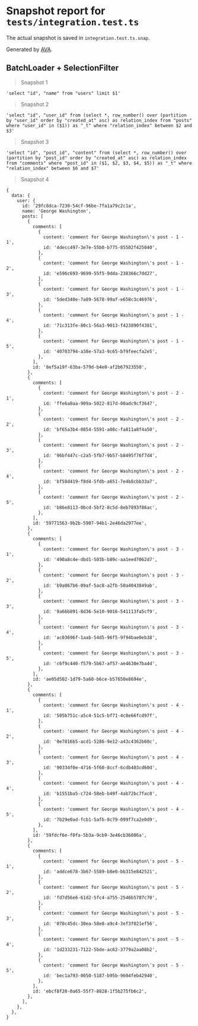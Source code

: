 # Snapshot report for `tests/integration.test.ts`

The actual snapshot is saved in `integration.test.ts.snap`.

Generated by [AVA](https://avajs.dev).

## BatchLoader + SelectionFilter

> Snapshot 1

    'select "id", "name" from "users" limit $1'

> Snapshot 2

    'select "id", "user_id" from (select *, row_number() over (partition by "user_id" order by "created_at" asc) as relation_index from "posts" where "user_id" in ($1)) as "_t" where "relation_index" between $2 and $3'

> Snapshot 3

    'select "id", "post_id", "content" from (select *, row_number() over (partition by "post_id" order by "created_at" asc) as relation_index from "comments" where "post_id" in ($1, $2, $3, $4, $5)) as "_t" where "relation_index" between $6 and $7'

> Snapshot 4

    {
      data: {
        user: {
          id: '29fc8dca-7230-54cf-96be-7fa1a79c2c1a',
          name: 'George Washington',
          posts: [
            {
              comments: [
                {
                  content: 'comment for George Washington\'s post - 1 - 1',
                  id: '4decc497-3e7e-55b0-b775-85502f425040',
                },
                {
                  content: 'comment for George Washington\'s post - 1 - 2',
                  id: 'e596c693-9699-55f5-9dda-238366c7dd27',
                },
                {
                  content: 'comment for George Washington\'s post - 1 - 3',
                  id: '5ded340e-7a89-5678-99af-e658c3c46976',
                },
                {
                  content: 'comment for George Washington\'s post - 1 - 4',
                  id: '71c313fe-80c1-56a3-9013-f423890f4381',
                },
                {
                  content: 'comment for George Washington\'s post - 1 - 5',
                  id: '40703794-a38e-57a3-9c65-bf9feecfa2e5',
                },
              ],
              id: '8ef5a19f-63ba-579d-b4e0-af2b67923550',
            },
            {
              comments: [
                {
                  content: 'comment for George Washington\'s post - 2 - 1',
                  id: 'ffe6a8aa-909a-5022-817d-00adc9cf3647',
                },
                {
                  content: 'comment for George Washington\'s post - 2 - 2',
                  id: 'bf65a3b4-0854-5591-a08c-fa811a8f4a50',
                },
                {
                  content: 'comment for George Washington\'s post - 2 - 3',
                  id: '96bf447c-c2a5-5fb7-9b57-b8495f76f7d4',
                },
                {
                  content: 'comment for George Washington\'s post - 2 - 4',
                  id: 'bf58d419-f8d4-5fdb-a651-7e4b8cbb33a7',
                },
                {
                  content: 'comment for George Washington\'s post - 2 - 5',
                  id: 'b86e8113-0bcd-5bf2-8c5d-8eb7893f86ac',
                },
              ],
              id: '59771563-9b2b-5907-94b1-2e46da2977ee',
            },
            {
              comments: [
                {
                  content: 'comment for George Washington\'s post - 3 - 1',
                  id: '490a8c4e-dbd1-503b-b89c-aa1eed7062d7',
                },
                {
                  content: 'comment for George Washington\'s post - 3 - 2',
                  id: 'b9a067b6-09af-5ac8-a2fb-50a4043849ab',
                },
                {
                  content: 'comment for George Washington\'s post - 3 - 3',
                  id: '9a66b891-8d36-5e10-9016-541113fa5cf9',
                },
                {
                  content: 'comment for George Washington\'s post - 3 - 4',
                  id: 'ac03696f-1aab-54d5-96f5-9f94bae0eb38',
                },
                {
                  content: 'comment for George Washington\'s post - 3 - 5',
                  id: 'c6f9c440-f579-5b67-af57-ae4630e7ba4d',
                },
              ],
              id: 'ae05d502-1d79-5a60-b6ce-b57650e8694e',
            },
            {
              comments: [
                {
                  content: 'comment for George Washington\'s post - 4 - 1',
                  id: '505b751c-a5c4-51c5-bf71-4c8e66fcd97f',
                },
                {
                  content: 'comment for George Washington\'s post - 4 - 2',
                  id: '0e7816b5-acd1-5286-9e12-a43c4362b60c',
                },
                {
                  content: 'comment for George Washington\'s post - 4 - 3',
                  id: '90334f0e-4716-5f60-8ccf-6cdb403cd60d',
                },
                {
                  content: 'comment for George Washington\'s post - 4 - 4',
                  id: 'b1551ba5-c724-58eb-b49f-4ab72bc7fac8',
                },
                {
                  content: 'comment for George Washington\'s post - 4 - 5',
                  id: '7b29e0ad-fcb1-5afb-8c79-099f7ca2e0d9',
                },
              ],
              id: '59fdcf6e-f0fa-5b3a-9cb9-3e46cb36086a',
            },
            {
              comments: [
                {
                  content: 'comment for George Washington\'s post - 5 - 1',
                  id: 'addce678-3b67-5589-b8e0-bb315e842521',
                },
                {
                  content: 'comment for George Washington\'s post - 5 - 2',
                  id: 'fd7d56e6-61d2-5fc4-a755-2546b5787c70',
                },
                {
                  content: 'comment for George Washington\'s post - 5 - 3',
                  id: '070c45dc-30ea-58e8-a9c4-3ef3f021ef56',
                },
                {
                  content: 'comment for George Washington\'s post - 5 - 4',
                  id: '1d233231-7122-5bde-ac62-3779a2aa08b2',
                },
                {
                  content: 'comment for George Washington\'s post - 5 - 5',
                  id: 'bec1a793-0050-5187-b95b-9604feb42940',
                },
              ],
              id: 'ebcf8f20-0a65-55f7-8828-1f5b275fb6c2',
            },
          ],
        },
      },
    }
